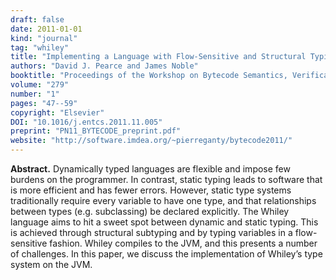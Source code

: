 ```yaml
---
draft: false
date: 2011-01-01
kind: "journal"
tag: "whiley"
title: "Implementing a Language with Flow-Sensitive and Structural Typing on the JVM"
authors: "David J. Pearce and James Noble"
booktitle: "Proceedings of the Workshop on Bytecode Semantics, Verification, Analysis and Transformation (BYTECODE), ENTCS"
volume: "279"
number: "1"
pages: "47--59"
copyright: "Elsevier"
DOI: "10.1016/j.entcs.2011.11.005"
preprint: "PN11_BYTECODE_preprint.pdf"
website: "http://software.imdea.org/~pierreganty/bytecode2011/"
---
```

**Abstract.**
Dynamically typed languages are flexible and impose few burdens on the programmer. In contrast, static typing leads to software that is more efficient and has fewer errors. However, static type systems traditionally require every variable to have one type, and that relationships between types (e.g. subclassing) be declared explicitly. The Whiley language aims to hit a sweet spot between dynamic and static typing. This is achieved through structural subtyping and by typing variables in a flow-sensitive fashion. Whiley compiles to the JVM, and this presents a number of challenges. In this paper, we discuss the implementation of Whiley’s type system on the JVM.

